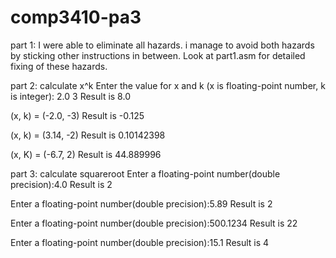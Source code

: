 # comp3410-pa3
part 1:
I were able to eliminate all hazards.
i manage to avoid both hazards by sticking other instructions in between. 
Look at part1.asm for detailed fixing of these hazards.

part 2: calculate x^k
Enter the value for x and k (x is floating-point number, k is integer):
2.0
3
Result is 8.0

(x, k) = (-2.0, -3)
Result is -0.125

(x, k) = (3.14, -2)
Result is 0.10142398

(x, K) = (-6.7, 2)
Result is 44.889996

part 3: calculate squareroot
Enter a floating-point number(double precision):4.0
Result is 2

Enter a floating-point number(double precision):5.89
Result is 2

Enter a floating-point number(double precision):500.1234
Result is 22

Enter a floating-point number(double precision):15.1
Result is 4